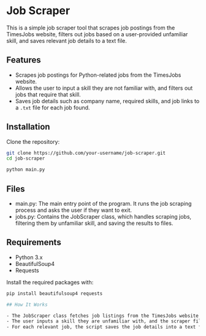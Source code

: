 # Job Scraper

This is a simple job scraper tool that scrapes job postings from the TimesJobs website, filters out jobs based on a user-provided unfamiliar skill, and saves relevant job details to a text file.

## Features

- Scrapes job postings for Python-related jobs from the TimesJobs website.
- Allows the user to input a skill they are not familiar with, and filters out jobs that require that skill.
- Saves job details such as company name, required skills, and job links to a `.txt` file for each job found.

## Installation

Clone the repository:

   ```bash
   git clone https://github.com/your-username/job-scraper.git
   cd job-scraper

   python main.py
```
## Files

- main.py: The main entry point of the program. It runs the job scraping process and asks the user if they want to exit.
- jobs.py: Contains the JobScraper class, which handles scraping jobs, filtering them by unfamiliar skill, and saving the results to files.

## Requirements

- Python 3.x
- BeautifulSoup4
- Requests

Install the required packages with:
```bash
pip install beautifulsoup4 requests

## How It Works

- The JobScraper class fetches job listings from the TimesJobs website using requests and parses the HTML using BeautifulSoup.
- The user inputs a skill they are unfamiliar with, and the scraper filters out any jobs that list that skill.
- For each relevant job, the script saves the job details into a text file located in the job_postings directory.
